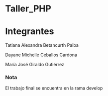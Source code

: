 # Taller_PHP

# Integrantes

Tatiana Alexandra Betancurth Paiba

Dayane Michelle Ceballos Cardona

María José Giraldo Gutiérrez

### Nota

El trabajo final se encuentra en la rama develop


